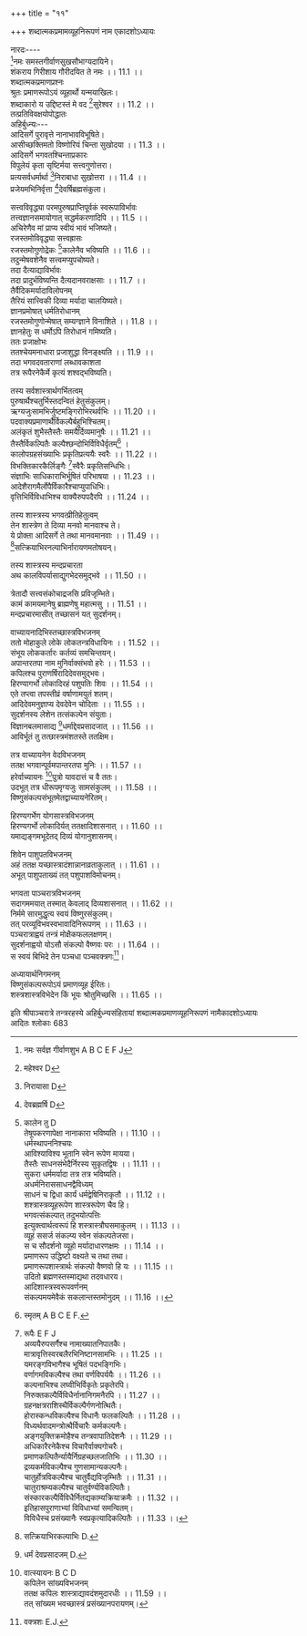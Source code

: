 +++
title = "११"

+++
शब्दात्मकप्रमामव्यूहनिरूपणं नाम एकादशोऽध्यायः  
  
नारदः----  
[^1]नमः समस्तगीर्वाणसुखसौभाग्यदायिने।  
शंकराय गिरीशाय गौरीदयित ते नमः ।। 11.1 ।।  
शब्दात्मकप्रमाणप्रश्नः  
श्रुतः प्रमाणरूपोऽयं व्यूहार्थो यन्मयाखिलः।  
शब्दाकारो य उद्दिष्टस्तं मे वद [^2]सुरेश्वर ।। 11.2 ।।  
तत्प्रतिविवक्षयोपोद्धातः  
अहिर्बुध्न्यः---  
आदिसर्गे पुरावृत्ते नानाभावविभूषिते।  
आसीच्छक्तिमतो विष्णोरियं चिन्ता सुखोदया ।। 11.3 ।।  
आदिसर्गे भगवतश्चिन्ताप्रकारः  
विपुलेयं कृता सृष्टिर्मया सत्त्वगुणोत्तरा।  
प्रत्यसर्वधर्मार्था [^3]निराबाधा सुखोत्तरा ।। 11.4 ।।  
प्रजेयमभिनिर्वृत्ता [^4]देवर्षिब्रह्मसंकुला।  

[^1]: नमः सर्वज्ञ गीर्वाणशुभ A B C E F J  

[^2]: महेश्वर D  

[^3]: निरायासा D  

[^4]: देवब्रह्मर्षि D  
  
सत्त्वविवृद्ध्या परमपुरुषप्राप्तिपूर्वकं स्वरूपाविर्भावः  
तत्त्वज्ञानसमायोगात् सद्धर्मकरणादिपि ।। 11.5 ।।  
अचिरेणैव मां प्राप्य स्वीयं भावं भजिष्यते।  
रजस्तमोविवृद्ध्या सत्त्वह्रासः  
रजस्तमोगुणोद्रेकः [^5]कालेनैव भविष्यति ।। 11.6 ।।  
तदुन्मेषवशेनैव सत्त्वमप्युपचोष्यते।  
तदा दैत्याद्याविर्भावः  
तदा प्रादुर्भविष्यन्ति दैत्यदानवराक्षसाः ।। 11.7 ।।  
तैर्वैदिकमर्यादाविलोपनम्  
तैरियं सात्त्विकी दिव्या मर्यादा चालयिष्यते।  
ज्ञानप्रमोषात् धर्मतिरोधानम्  
रजस्तमोगुणोन्मेषात् सम्यग्ज्ञाने विनाशिते ।। 11.8 ।।  
ज्ञानहेतुः स धर्मोऽपि तिरोधानं गमिष्यति।  
ततः प्रजाक्षोभः  
ततश्चेयमनाधारा प्रजाशुद्धा विनङ्क्ष्यति ।। 11.9 ।।  
तदा भगवदवताराणां लब्धावकाशता  
तत्र रूपैरनेकैर्मे कृत्यं शश्वद्भविष्यति।  

[^5]: कालेन तु D  
तेषूपकरणापेक्षा नानाकारा भविष्यति ।। 11.10 ।।  
धर्मस्थापननिश्चयः  
आविश्याविश्य भूतानि स्वेन रूपेण मायया।  
तैस्तैः साधनसंभेदैर्निरस्य सुकृतद्विषः ।। 11.11 ।।  
सुकरा धर्ममर्यादा तत्र तत्र भविष्यति।  
अधर्मनिराससाधनद्वैविध्यम्  
साधनं च द्विधा कार्यं धर्मद्वेषिनिराकृतौ ।। 11.12 ।।  
शश्त्रास्त्रव्यूहरूपेण शास्त्ररूपेण चैव हि।  
भगवत्संकल्पात् तदुभयोत्पत्तिः  
[^6]इत्युक्त्वार्थत्वरूपं हि शस्त्रास्त्रौघसमाकुलम् ।। 11.13 ।।  
व्यूहं ससर्ज संकल्प्य स्वेन संकल्पतेजसा।  
स च सौदर्शनो व्यूहो मर्यादाधारणक्षमः ।। 11.14 ।।  
प्रमाणरूप उद्धिष्टो वक्ष्यते च तथा तथा।  
[^7]प्रमाणरूपशास्त्रार्थः संकल्पो वैष्णवो हि यः ।। 11.15 ।।  
उदितो ब्रह्मणस्तस्माद्यथा तदवधारय।  
आदिशास्त्रस्वरूपवर्णनम्  
संकल्पमयमेवैकं [^8]सकलान्तस्तमोनुदम् ।। 11.16 ।।  

[^6]: इत्युक्तार्थस्वरूपं स शब्दशस्त्रौघसंकुलम् A B C; शब्दशास्त्रौघ E.F  

[^7]:  प्रमाणरूपशास्त्रात्मा A B C F; प्रमाणरूपः शास्त्रार्थः E  

[^8]: संकल्पं तत्तमोनुदम् A B C E F J  
निर्घातशब्दवद्व्योम्नः शास्त्रमेकमभूत् तदा।  
वर्णार्थैः संभृतैर्वर्णैश्चिदानन्दमहोर्मिभिः ।। 11.17 ।।  
विष्णुशक्तिसमुद्रोत्थैर्मणिभिर्मौक्तिकैरिव।  
प्रोतं सौदर्शनं रूपं विष्णोः संकल्पकल्पितम् ।। 11.18 ।।  
तद्विज्ञानमयं शास्त्रं सद्धर्मप्रतिपादकम्।  
नियुताध्यायि यत् प्रोक्तं कामपालेन शाश्वतम् ।। 11.19 ।।  
  
तस्य सर्वशास्त्रार्थगर्भितत्वम्  
पुरुषार्थैश्चतुर्भिस्तदन्वितं हेतुसंकुलम्।  
ऋग्यजुःसामभिर्जुष्टमङ्गिरोभिरथर्वभिः ।। 11.20 ।।  
पदवाक्यप्रमाणार्थैर्विकल्पैर्बहुभिश्चितम्।  
अलंकृतं शुभैस्तैस्तैः समयैर्दिव्यमानुषैः ।। 11.21 ।।  
तैस्तैर्विकल्पितैः कल्पैश्छन्दोभिर्विविधैर्वृतम्[^9] ।  
कालोपग्रहसंख्याभिः प्रकृतिप्रत्ययैः स्वरैः ।। 11.22 ।।  
विभक्तिकारकैर्लिङ्गैः [^10]स्वैरैः प्रकृतिसन्धिभिः।  
संज्ञाभिः साधिकाराभिर्भूषितं परिभाषया ।। 11.23 ।।  
आदेशैरागमैर्लोपैर्विकारैश्चाप्युपाधिभिः।  
वृत्तिभिर्विविधाभिश्च वाक्यैरुपपदैरपि ।। 11.24 ।।  

[^9]: स्मृतम् A B C E F.  

[^10]: रूपैः E F J  
अव्ययैरुपसर्गैश्च नामाख्यातनिपातकैः[^11]।  
मात्रावृत्तिस्वरबलैरभिनिष्टानसामभिः ।। 11.25 ।।  
यमरङ्गविभागैश्च भूषितं पदभङ्गिभिः।  
वर्णागमविकल्पैश्च तथा वर्णविपर्ययैः ।। 11.26 ।।  
कल्पनाभिश्च [^12]लघ्वीभिर्विकृतेः प्रकृतेरपि।  
निरुक्तकल्पैर्विविधैर्नानानिगमनैरपि ।। 11.27 ।।  
[^13]ग्रहनक्षत्रराशिस्थैर्विकल्पैर्गणनोत्थितैः।  
होरास्कन्धविकल्पैश्च विधानैः फलकल्पितैः ।। 11.28 ।।  
विध्यर्थवादमन्त्रोत्थैर्विचारैः [^14]कर्मकल्पनैः।  
अङ्गयुक्तिक्रमोहैश्च तन्त्रवापातिदेशनैः ।। 11.29 ।।  
अधिकारैरनेकैश्च विचारैर्वाक्यगोचरैः।  
प्रमाणकल्पितैर्न्यायैर्निग्रहच्छलजातिभिः ।। 11.30 ।।  
द्रव्यकर्मविकल्पैश्च गुणसामान्यकल्पनैः[^15]।  
चातुर्होत्रविकल्पैश्च चातुर्वैद्यविजृम्भितैः[^16] ।। 11.31 ।।  
चातुराश्रम्यकल्पैश्च चातुर्वर्ण्यविकल्पितैः।  
संस्कारकल्पैर्विविधैर्नितद्यकाम्यक्रियाक्रमैः ।। 11.32 ।।  
इतिहासपुराणाभ्यां विविधाभ्यां समन्वितम्।  
विविधैस्च प्रसंख्यानैः स्वप्रकृत्यादिकल्पितैः ।। 11.33 ।।  

[^11]: निपातनैः A  

[^12]: बह्वीभिः A B C J; लध्वीभिः प्रकृतेर्विकृतेरपि D  

[^13]: ग्रहनक्षत्रराशीभिः A B C E F J  

[^14]: मन्त्रकल्पनैः B C D  

[^15]: कल्पितैः D.J.  

[^16]: विकल्पितैः A B C E F  
पुमीश्वरविकल्पैश्च परिणामविकल्पितैः।  
अवस्थालक्षणव्याख्याधर्मक्लृप्तिविचित्रितम्[^17] ।। 11.34 ।।  
प्रमाणानां ससर्गाणां नानाकल्पनयान्वितम्।  
[^18]लेपालेपविचारैश्च पुरुषाव्यक्तगोचरैः ।। 11.35 ।।  
तत्त्वातात्त्विककल्पैश्च नानागतिविचिन्तनैः।  
मुक्तिक्रमविचारैश्च ख्यातिकल्पैरनेकशः ।। 11.36 ।।  
ज्ञानाज्ञानसमाख्यातगुणदोषविचारणैः।  
गुणत्रयविकल्पैश्च [^19]सर्गसंयोगचिन्तनैः ।। 11.37 ।।  
[^20]अन्वितं विविधैः सांख्यैः प्रसंख्यानकृतक्रमैः।  
योगप्रकारकल्पैश्च वृत्तीनां कल्पनैरपि ।। 11.38 ।।  
अभ्यासकल्पैर्विविधैश्चातुर्वैराग्यकल्पनैः।  
अन्तरङ्गबहिर्भूतयोगाङ्गपरिचिन्तनैः ।। 11.39 ।।  
क्लेशकर्मविपाकानामाशयानां च वर्णनैः।  
तापसंस्कारचिन्ताभिर्दुःखभेदविचिन्तनैः ।। 11.40 ।।  
तैस्तैश्चतुरधिष्ठानकल्पनैः [^21]कल्पितं पृथक्।  
उपादेयस्य हेयस्य हानोपादानयोरपि ।। 11.41 ।।  
स्वरूपचिन्तनैश्चित्रैर्भोगकामविकल्पनैः[^22]।  

[^17]: कर्मक्लृप्तिविचित्रितम् A B C; धर्मकल्पविचित्रितम् J  

[^18]: तावत्तावद्विचारैश्च J.  

[^19]: परिणामविकल्पनैः D  

[^20]: आस्थितम् D  

[^21]: परिकल्पितम् B C  

[^22]: योगकार्मावकल्पनैः D  
क्रियायोगैरनेकैश्च चित्तसंस्कारसाधनैः ।। 11.42 ।।  
सिद्धिभिश्च विचित्राभिश्चित्तस्थाभिरलंकृतम्।  
पतिपाशपशुव्याख्याविकल्पैर्हेतुचित्रितैः ।। 11.43 ।।  
शुद्धाध्वकल्पनाभिश्च क्रियाज्ञानविभेदतः।  
अर्थपञ्चकचिन्ताभिरनेकाभिरलंकृतम् ।। 11.44 ।।  
शक्तिपञ्चकचिन्ताभिर्मलत्रयविचारणैः।  
भोगोपकारणाख्यानैः पुंसां रूपविकल्पनैः ।। 11.45 ।।  
दीक्षाप्रतिष्ठाकल्पैश्च धर्मैः पाशुपतैरपि।  
इति नानाविधाकारबुद्धिकल्पविचित्रया ।। 11.46 ।।  
युक्तं कल्पनया शश्वत् क्लृप्तनानाधिकारया।  
अधिकारेण सद्धर्मान् व्याचक्षाणमनेकधा ।। 11.47 ।।  
नियुताध्यायकं पूर्वमासीत् संकर्षणोदितम्।  
संकल्पमयमाद्यस्य विष्णोः संकल्पजात् किल ।। 11.48 ।।  
  
तस्य शास्त्रस्य भगवत्प्रीतिहेतुत्वम्  
तेन शास्त्रेण ते दिव्या मनवो मानवाश्च ते।  
ये प्रोक्ता आदिसर्गे ते तथा मानवमानवाः ।। 11.49 ।।  
[^23]सत्क्रियाभिरनल्पाभिर्नारायणमतोषयन्।  
  
तस्य शास्त्रस्य मन्दप्रचारता  
अथ कालविपर्यासाद्युगभेदसमुद्भवे ।। 11.50 ।।  

[^23]:  सत्क्रियाभिरकल्पाभिः D.  
  
त्रेतादौ सत्त्वसंकोचाद्रजसि प्रविजृम्भिते।  
कामं कामयमानेषु ब्राह्मणेषु महात्मसु ।। 11.51 ।।  
मन्दप्रचारमासीत् तच्छासनं यत् सुदर्शनम्।  
  
वाच्यायनादिभिस्तच्छास्त्रविभजनम्  
ततो मोहाकुले लोके लोकतन्त्रविधायिनः ।। 11.52 ।।  
संभूय लोककर्तारः कर्तव्यं समचिन्तयन्।  
अपान्तरतपा नाम मुनिर्वाक्संभवो हरेः ।। 11.53 ।।  
कपिलश्च पुराणर्षिरादिदेवसमुद्भवः।  
हिरण्यागर्भो लोकादिरहं पशुपतिः शिवः ।। 11.54 ।।  
एते तप्त्वा तपस्तीव्रं वर्षाणामयुतं शतम्।  
आदिदेवमनुज्ञाप्य देवदेवेन चोदिताः ।। 11.55 ।।  
सुदर्शनस्य लेशेन तत्संकल्पेन संयुताः।  
विज्ञानबलमासाद्य [^24]धर्माद्देवप्रसादजात् ।। 11.56 ।।  
आविर्भूतं तु तत्छास्त्रमंशतस्ते ततक्षिम।  
  
तत्र वाच्यायनेन वेदविभजनम्  
ततक्ष भगवान्पूर्वमपान्तरतपा मुनिः ।। 11.57 ।।  
हरेर्वाच्यायनः [^25]पुत्रो यावदात्तं च वै ततः।  
उदभूत् तत्र धीरूपमृग्यजुः सामसंकुलम् ।। 11.58 ।।  
विष्णुसंकल्पसंभूतमेतद्वाच्यायनेरितम्।  

[^24]: धर्मं देवप्रसादजम् D.  

[^25]: वात्स्यायनः B C D  
कपिलेन सांख्यविभजनम्  
ततक्ष कपिलः शास्त्राद्यावदंशमुदारधीः ।। 11.59 ।।  
तत् सांख्यम भवच्छास्त्रं प्रसंख्यानपरायणम्।  
  
हिरण्यगर्भेण योगसास्त्रविभजनम्  
हिरण्यगर्भो लोकादिर्यत् ततक्षादिशासनात् ।। 11.60 ।।  
यमाद्यङ्गमभूदेतद् दिव्यं योगानुशासनम्।  
  
शिवेन पाशुपतविभजनम्  
अहं ततक्ष यच्छास्त्रादंशान्नानाव्रताकुलात् ।। 11.61 ।।  
अभूत् पाशुपताख्यं तत् पशुपाशविमोचनम्।  
  
भगवता पाञ्चरात्रविभजनम्  
सदागममयात् तस्मात् केवलाद् दिव्यशासनात् ।। 11.62 ।।  
निर्ममे सारमुद्धृत्य स्वयं विष्णुरसंकुलम्।  
तत् परव्यूविभवस्वभावादिनिरूपणम् ।। 11.63 ।।  
पञ्चरात्राह्वयं तन्त्रं मोक्षैकफललक्षणम्।  
सुदर्शनाह्वयो योऽसौ संकल्पो वैष्णवः परः ।। 11.64 ।।  
स स्वयं बिभिदे तेन पञ्चधा पञ्चवक्त्रगः[^26]।  
  
अध्यायार्थनिगमनम्  
विष्णुसंकल्परूपोऽयं प्रमाणव्यूह ईरितः।  
शस्त्रशास्त्रविभेदेन किं भूयः श्रोतुमिच्छसि ।। 11.65 ।।  
  
इति श्रीपाञ्चरात्रे तन्त्ररहस्ये अहिर्बुध्न्यसंहितायां शब्दात्मकप्रमाणव्यूहनिरूपणं नामैकादशोऽध्यायः  
आदितः श्लोकाः 683  
  

[^26]: वक्त्रशः E.J.